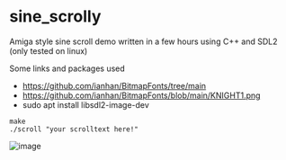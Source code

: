 # sine_scrolly

Amiga style sine scroll demo written in a few hours using C++ and SDL2 (only tested on linux)

Some links and packages used

- https://github.com/ianhan/BitmapFonts/tree/main
- https://github.com/ianhan/BitmapFonts/blob/main/KNIGHT1.png
- sudo apt install libsdl2-image-dev

```
make
./scroll "your scrolltext here!"

```
![image](https://github.com/user-attachments/assets/ef897044-ee67-4a70-b09b-bfb23d26da05)
